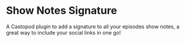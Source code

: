 # Show Notes Signature

A Castopod plugin to add a signature to all your episodes show notes, a great
way to include your social links in one go!
